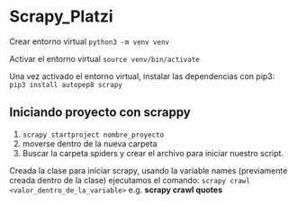# Scrapy_Platzi


Crear entorno virtual `python3 -m venv venv` 

Activar el entorno virtual `source venv/bin/activate` 

Una vez activado el entorno virtual, instalar las dependencias con pip3:
`pip3 install autopep8 scrapy` 


## Iniciando proyecto con scrappy

1. `scrapy startproject nombre_proyecto`
2. moverse dentro de la nueva carpeta
3. Buscar la carpeta spiders y crear el archivo para iniciar nuestro script. 

Creada la clase para iniciar scrapy, usando la variable names (previamente creada dentro de la clase)
ejecutamos el comando: `scrapy crawl <valor_dentro_de_la_variable>` e.g. __scrapy crawl quotes__